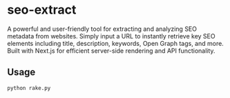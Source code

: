 # seo-extract

A powerful and user-friendly tool for extracting and analyzing SEO metadata from websites. Simply input a URL to instantly retrieve key SEO elements including title, description, keywords, Open Graph tags, and more. Built with Next.js for efficient server-side rendering and API functionality.

## Usage

```bash
python rake.py
```
